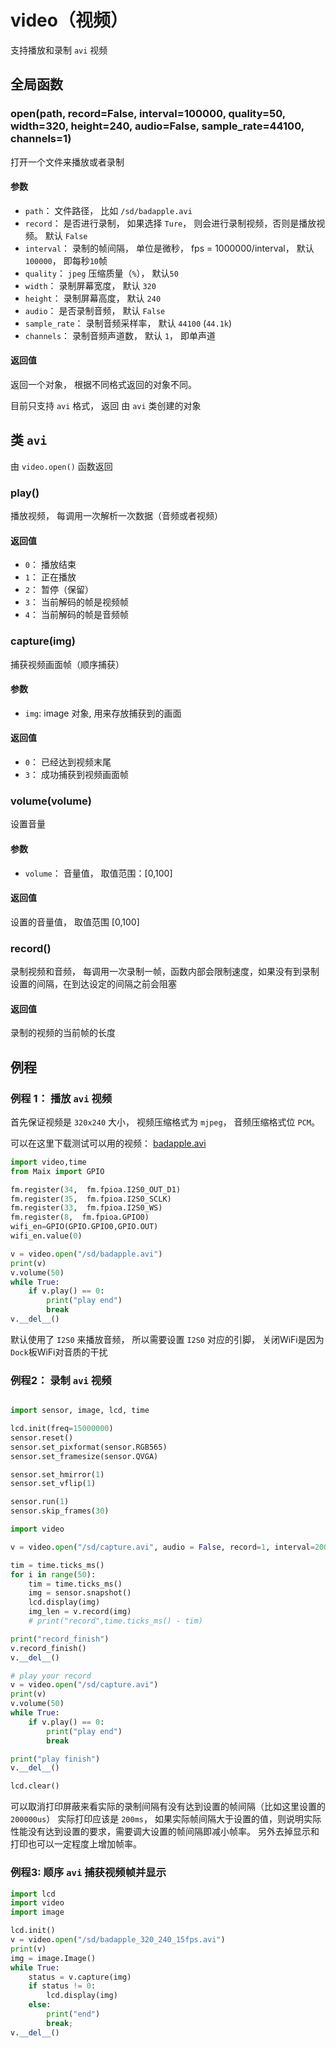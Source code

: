 video（视频）
=====


支持播放和录制 `avi` 视频

## 全局函数

### open(path, record=False, interval=100000, quality=50, width=320, height=240, audio=False, sample_rate=44100, channels=1)

打开一个文件来播放或者录制

#### 参数

* `path`： 文件路径， 比如 `/sd/badapple.avi`
* `record`： 是否进行录制， 如果选择 `Ture`， 则会进行录制视频，否则是播放视频。 默认 `False`
* `interval`： 录制的帧间隔， 单位是微秒， fps = 1000000/interval， 默认 `100000`， 即每秒`10`帧
* `quality`： `jpeg` 压缩质量（`%`）， 默认`50`
* `width`： 录制屏幕宽度， 默认 `320`
* `height`： 录制屏幕高度， 默认 `240`
* `audio`： 是否录制音频， 默认 `False`
* `sample_rate`： 录制音频采样率， 默认 `44100` (`44.1k`)
* `channels`： 录制音频声道数， 默认 `1`， 即单声道

#### 返回值

返回一个对象， 根据不同格式返回的对象不同。

目前只支持 `avi` 格式， 返回 由 `avi` 类创建的对象

## 类 `avi`

由 `video.open()` 函数返回

### play()

播放视频， 每调用一次解析一次数据（音频或者视频）

#### 返回值

* `0`： 播放结束
* `1`： 正在播放
* `2`： 暂停（保留）
* `3`： 当前解码的帧是视频帧
* `4`： 当前解码的帧是音频帧

### capture(img)

捕获视频画面帧（顺序捕获）

#### 参数

* `img`: image 对象, 用来存放捕获到的画面

#### 返回值

* `0`： 已经达到视频末尾
* `3`： 成功捕获到视频画面帧

### volume(volume)

设置音量

#### 参数

* `volume`： 音量值， 取值范围：[0,100]

#### 返回值

设置的音量值， 取值范围 [0,100]


### record()

录制视频和音频， 每调用一次录制一帧，函数内部会限制速度，如果没有到录制设置的间隔，在到达设定的间隔之前会阻塞

#### 返回值

录制的视频的当前帧的长度




## 例程 

### 例程 1： 播放 `avi` 视频

首先保证视频是 `320x240` 大小， 视频压缩格式为 `mjpeg`， 音频压缩格式位 `PCM`。

可以在这里下载测试可以用的视频： [badapple.avi](http://api.dl.sipeed.com/shareURL/MAIX/MaixPy/assets)

```python
import video,time
from Maix import GPIO

fm.register(34,  fm.fpioa.I2S0_OUT_D1)
fm.register(35,  fm.fpioa.I2S0_SCLK)
fm.register(33,  fm.fpioa.I2S0_WS)
fm.register(8,  fm.fpioa.GPIO0)
wifi_en=GPIO(GPIO.GPIO0,GPIO.OUT)
wifi_en.value(0)

v = video.open("/sd/badapple.avi")
print(v)
v.volume(50)
while True:
    if v.play() == 0:
        print("play end")
        break
v.__del__()

```

默认使用了 `I2S0` 来播放音频， 所以需要设置 `I2S0` 对应的引脚， 关闭WiFi是因为`Dock`板WiFi对音质的干扰


### 例程2： 录制 `avi` 视频


```python

import sensor, image, lcd, time

lcd.init(freq=15000000)
sensor.reset()
sensor.set_pixformat(sensor.RGB565)
sensor.set_framesize(sensor.QVGA)

sensor.set_hmirror(1)
sensor.set_vflip(1)

sensor.run(1)
sensor.skip_frames(30)

import video

v = video.open("/sd/capture.avi", audio = False, record=1, interval=200000, quality=50)

tim = time.ticks_ms()
for i in range(50):
    tim = time.ticks_ms()
    img = sensor.snapshot()
    lcd.display(img)
    img_len = v.record(img)
    # print("record",time.ticks_ms() - tim)

print("record_finish")
v.record_finish()
v.__del__()

# play your record
v = video.open("/sd/capture.avi")
print(v)
v.volume(50)
while True:
    if v.play() == 0:
        print("play end")
        break

print("play finish")
v.__del__()

lcd.clear()
```

可以取消打印屏蔽来看实际的录制间隔有没有达到设置的帧间隔（比如这里设置的`200000us`） 实际打印应该是 `200ms`， 
如果实际帧间隔大于设置的值，则说明实际性能没有达到设置的要求，需要调大设置的帧间隔即减小帧率。 
另外去掉显示和打印也可以一定程度上增加帧率。

### 例程3: 顺序 `avi` 捕获视频帧并显示

```python
import lcd
import video
import image

lcd.init()
v = video.open("/sd/badapple_320_240_15fps.avi")
print(v)
img = image.Image()
while True:
    status = v.capture(img)
    if status != 0:
        lcd.display(img)
    else:
        print("end")
        break;
v.__del__()
```

